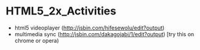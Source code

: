 # HTML5_2x_Activities

- html5 videoplayer (http://jsbin.com/hifesewolu/edit?output)
- multimedia sync (http://jsbin.com/dakagojabi/1/edit?output) [try this on chrome or opera)
